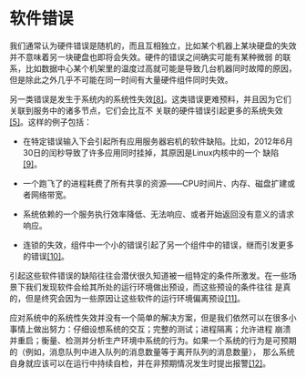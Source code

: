 # 软件错误

我们通常认为硬件错误是随机的，而且互相独立，比如某个机器上某块硬盘的失效并不意味着另一块硬盘也即将会失效。硬件的错误之间确实可能有某种微弱
的联系，比如数据中心某个机架里的温度过高就可能是导致几台机器同时故障的原因，但是除此之外几乎不可能在同一时间有大量硬件组件同时失效。

另一类错误是发生于系统内的系统性失效[[8]](README.md#b1_c1_8)。这类错误更难预料，并且因为它们关联到服务中的诸多节点，它们会比互不
关联的硬件错误引起更多的系统失效[[5]](README.md#b1_c1_5)。这样的例子包括：

- 在特定错误输入下会引起所有应用服务器宕机的软件缺陷。比如，2012年6月30日的闰秒导致了许多应用同时挂掉，其原因是Linux内核中的一个
缺陷[[9]](README.md#b1_c1_9)。

- 一个跑飞了的进程耗费了所有共享的资源——CPU时间片、内存、磁盘扩建或者网络带宽。

- 系统依赖的一个服务执行效率降低、无法响应、或者开始返回没有意义的请求响应。

- 连锁的失效，组件中一个小的错误引起了另一个组件中的错误，继而引发更多的错误[[10]](README.md#b1_c1_10)。

引起这些软件错误的缺陷往往会潜伏很久知道被一组特定的条件所激发。在一些场景下我们发现软件会给其所处的运行环境做出预设，而这些预设的条件往往
是真的，但是终究会因为一些原因让这些软件的运行环境偏离预设[[11]](README.md#b1_c1_11)。

应对系统中的系统性失效并没有一个简单的解决方案，但是我们依然可以在很多小事情上做出努力：仔细设想系统的交互；完整的测试；进程隔离；允许进程
崩溃并重启；衡量、检测并分析生产环境中系统的行为。如果一个系统的行为是可预期的（例如，消息队列中进入队列的消息数量等于离开队列的消息数量），
那么系统自身就应该可以在运行中持续自检，并在非预期情况发生时提出报警[[12]](README.md#b1_c1_12)。